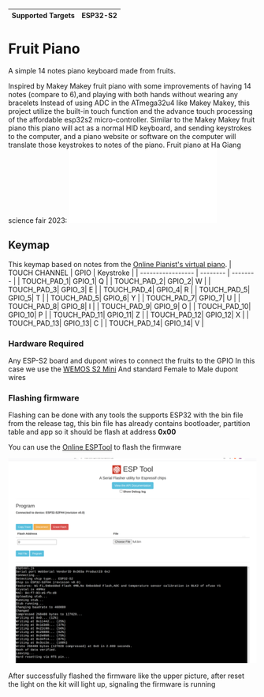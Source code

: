 | Supported Targets | ESP32-S2 |
| ----------------- | -------- |

# Fruit Piano 

A simple 14 notes piano keyboard made from fruits.

Inspired by Makey Makey fruit piano with some improvements of having 14 notes (compare to 6),and playing with both hands without wearing any bracelets
Instead of using ADC in the ATmega32u4 like Makey Makey, this project utilize the built-in touch function and the advance touch processing of the affordable esp32s2 micro-controller.
Similar to the Makey Makey fruit piano this piano will act as a normal HID keyboard, and sending keystrokes to the computer, and a piano website or software on the computer will translate those keystrokes to notes of the piano.
Fruit piano at Ha Giang science fair 2023:
![image](./resources/Pictures/HG23.img)

## Keymap
This keymap based on notes from the [Online Pianist's virtual piano](https://www.onlinepianist.com/virtual-piano).
| TOUCH CHANNEL | GPIO | Keystroke |
| ----------------- | -------- | -------- |
| TOUCH_PAD_1| GPIO_1| Q |
| TOUCH_PAD_2| GPIO_2| W |
| TOUCH_PAD_3| GPIO_3| E |
| TOUCH_PAD_4| GPIO_4| R |
| TOUCH_PAD_5| GPIO_5| T |
| TOUCH_PAD_5| GPIO_6| Y |
| TOUCH_PAD_7| GPIO_7| U |
| TOUCH_PAD_8| GPIO_8| I |
| TOUCH_PAD_9| GPIO_9| O |
| TOUCH_PAD_10| GPIO_10| P |
| TOUCH_PAD_11| GPIO_11| Z |
| TOUCH_PAD_12| GPIO_12| X |
| TOUCH_PAD_13| GPIO_13| C |
| TOUCH_PAD_14| GPIO_14| V |

### Hardware Required

Any ESP-S2 board and dupont wires to connect the fruits to the GPIO
In this case we use the [WEMOS S2 Mini](https://www.wemos.cc/en/latest/s2/s2_mini.html)
And standard Female to Male dupont wires

### Flashing firmware
Flashing can be done with any tools the supports ESP32 with the bin file from the release tag, this bin file has already contains bootloader, partition table and app so it should be flash at address **0x00**

You can use the [Online ESPTool](https://espressif.github.io/esptool-js/) to flash the firmware  

![image](./resources/Pictures/flashing.png)

After successfully flashed the firmware like the upper picture, after reset the light on the kit will light up, signaling the firmware is running
